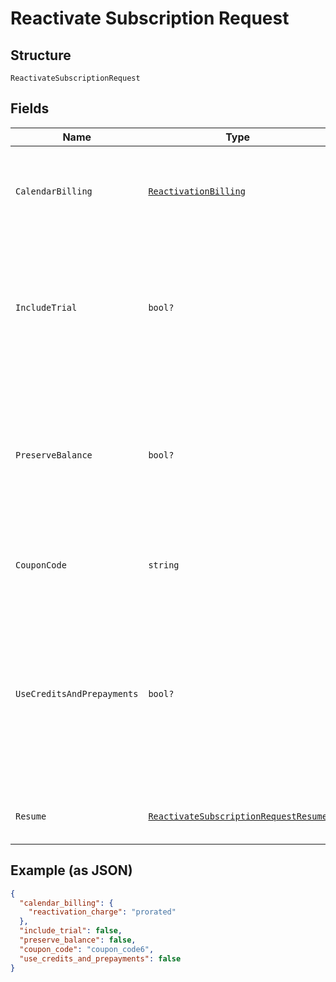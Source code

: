 
# Reactivate Subscription Request

## Structure

`ReactivateSubscriptionRequest`

## Fields

| Name | Type | Tags | Description |
|  --- | --- | --- | --- |
| `CalendarBilling` | [`ReactivationBilling`](../../doc/models/reactivation-billing.md) | Optional | These values are only applicable to subscriptions using calendar billing |
| `IncludeTrial` | `bool?` | Optional | If `true` is sent, the reactivated Subscription will include a trial if one is available. If `false` is sent, the trial period will be ignored. |
| `PreserveBalance` | `bool?` | Optional | If `true` is passed, the existing subscription balance will NOT be cleared/reset before adding the additional reactivation charges. |
| `CouponCode` | `string` | Optional | The coupon code to be applied during reactivation. |
| `UseCreditsAndPrepayments` | `bool?` | Optional | If true is sent, Chargify will use service credits and prepayments upon reactivation. If false is sent, the service credits and prepayments will be ignored. |
| `Resume` | [`ReactivateSubscriptionRequestResume`](../../doc/models/containers/reactivate-subscription-request-resume.md) | Optional | This is a container for one-of cases. |

## Example (as JSON)

```json
{
  "calendar_billing": {
    "reactivation_charge": "prorated"
  },
  "include_trial": false,
  "preserve_balance": false,
  "coupon_code": "coupon_code6",
  "use_credits_and_prepayments": false
}
```

